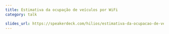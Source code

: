 ```yaml
---
title: Estimativa da ocupação de veículos por WiFi
category: talk

slides_url: https://speakerdeck.com/hilios/estimativa-da-ocupacao-de-veiculos-por-tecnologias-sem-fio-e-dispositivos-moveis-uma-aplicacao-no-transporte-urbano-de-passageiros-de-onibus
---
```

<script async class="speakerdeck-embed" data-id="95fb49b1df314f59ac59977b3eb01cea" data-ratio="1.77777777777778" src="//speakerdeck.com/assets/embed.js"></script>
<!--more-->
